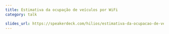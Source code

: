 ```yaml
---
title: Estimativa da ocupação de veículos por WiFi
category: talk

slides_url: https://speakerdeck.com/hilios/estimativa-da-ocupacao-de-veiculos-por-tecnologias-sem-fio-e-dispositivos-moveis-uma-aplicacao-no-transporte-urbano-de-passageiros-de-onibus
---
```

<script async class="speakerdeck-embed" data-id="95fb49b1df314f59ac59977b3eb01cea" data-ratio="1.77777777777778" src="//speakerdeck.com/assets/embed.js"></script>
<!--more-->
